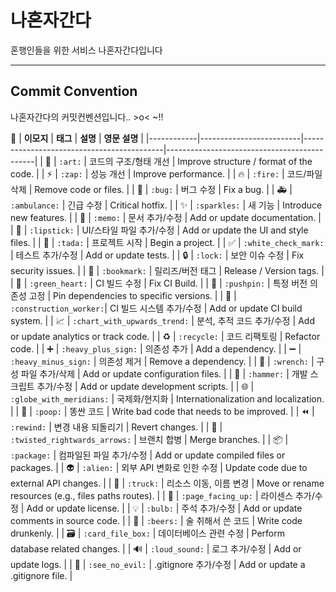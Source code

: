 # 나혼자간다

혼행인들을 위한 서비스 나혼자간다입니다

---

## Commit Convention

나혼자간다의 커밋컨벤션입니다.. >o< ~!!

🎨
| **이모지** | **태그**                | **설명**                                   | **영문 설명**                                |
|------------|-------------------------|-------------------------------------------|---------------------------------------------|
| 🎨         | `:art:`                | 코드의 구조/형태 개선                     | Improve structure / format of the code.    |
| ⚡️         | `:zap:`                | 성능 개선                                 | Improve performance.                        |
| 🔥         | `:fire:`               | 코드/파일 삭제                            | Remove code or files.                       |
| 🐛         | `:bug:`                | 버그 수정                                 | Fix a bug.                                  |
| 🚑         | `:ambulance:`          | 긴급 수정                                 | Critical hotfix.                            |
| ✨         | `:sparkles:`           | 새 기능                                   | Introduce new features.                     |
| 📝         | `:memo:`               | 문서 추가/수정                            | Add or update documentation.                |
| 💄         | `:lipstick:`           | UI/스타일 파일 추가/수정                  | Add or update the UI and style files.       |
| 🎉         | `:tada:`               | 프로젝트 시작                             | Begin a project.                            |
| ✅         | `:white_check_mark:`   | 테스트 추가/수정                          | Add or update tests.                        |
| 🔒         | `:lock:`               | 보안 이슈 수정                            | Fix security issues.                        |
| 🔖         | `:bookmark:`           | 릴리즈/버전 태그                          | Release / Version tags.                     |
| 💚         | `:green_heart:`        | CI 빌드 수정                              | Fix CI Build.                               |
| 📌         | `:pushpin:`            | 특정 버전 의존성 고정                     | Pin dependencies to specific versions.      |
| 👷         | `:construction_worker:`| CI 빌드 시스템 추가/수정                  | Add or update CI build system.              |
| 📈         | `:chart_with_upwards_trend:` | 분석, 추적 코드 추가/수정              | Add or update analytics or track code.      |
| ♻️         | `:recycle:`            | 코드 리팩토링                             | Refactor code.                              |
| ➕         | `:heavy_plus_sign:`    | 의존성 추가                               | Add a dependency.                           |
| ➖         | `:heavy_minus_sign:`   | 의존성 제거                               | Remove a dependency.                        |
| 🔧         | `:wrench:`             | 구성 파일 추가/삭제                       | Add or update configuration files.          |
| 🔨         | `:hammer:`             | 개발 스크립트 추가/수정                   | Add or update development scripts.          |
| 🌐         | `:globe_with_meridians:` | 국제화/현지화                           | Internationalization and localization.      |
| 💩         | `:poop:`               | 똥싼 코드                                 | Write bad code that needs to be improved.   |
| ⏪         | `:rewind:`             | 변경 내용 되돌리기                        | Revert changes.                             |
| 🔀         | `:twisted_rightwards_arrows:` | 브랜치 합병                             | Merge branches.                             |
| 📦         | `:package:`            | 컴파일된 파일 추가/수정                   | Add or update compiled files or packages.   |
| 👽         | `:alien:`              | 외부 API 변화로 인한 수정                 | Update code due to external API changes.    |
| 🚚         | `:truck:`              | 리소스 이동, 이름 변경                    | Move or rename resources (e.g., files paths routes). |
| 📄         | `:page_facing_up:`     | 라이센스 추가/수정                        | Add or update license.                      |
| 💡         | `:bulb:`               | 주석 추가/수정                            | Add or update comments in source code.      |
| 🍻         | `:beers:`              | 술 취해서 쓴 코드                         | Write code drunkenly.                       |
| 🗃         | `:card_file_box:`      | 데이터베이스 관련 수정                    | Perform database related changes.           |
| 🔊         | `:loud_sound:`         | 로그 추가/수정                            | Add or update logs.                         |
| 🙈         | `:see_no_evil:`        | .gitignore 추가/수정                      | Add or update a .gitignore file.            |
